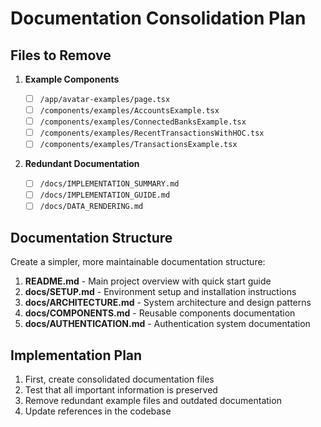 # Documentation Consolidation Plan

## Files to Remove

1. **Example Components**

   - [ ] `/app/avatar-examples/page.tsx`
   - [ ] `/components/examples/AccountsExample.tsx`
   - [ ] `/components/examples/ConnectedBanksExample.tsx`
   - [ ] `/components/examples/RecentTransactionsWithHOC.tsx`
   - [ ] `/components/examples/TransactionsExample.tsx`

2. **Redundant Documentation**
   - [ ] `/docs/IMPLEMENTATION_SUMMARY.md`
   - [ ] `/docs/IMPLEMENTATION_GUIDE.md`
   - [ ] `/docs/DATA_RENDERING.md`

## Documentation Structure

Create a simpler, more maintainable documentation structure:

1. **README.md** - Main project overview with quick start guide
2. **docs/SETUP.md** - Environment setup and installation instructions
3. **docs/ARCHITECTURE.md** - System architecture and design patterns
4. **docs/COMPONENTS.md** - Reusable components documentation
5. **docs/AUTHENTICATION.md** - Authentication system documentation

## Implementation Plan

1. First, create consolidated documentation files
2. Test that all important information is preserved
3. Remove redundant example files and outdated documentation
4. Update references in the codebase
